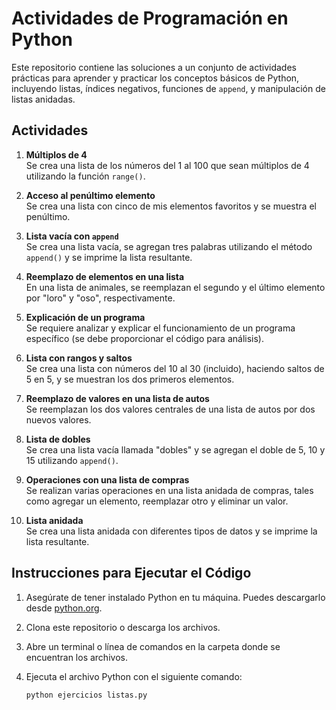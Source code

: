 # Actividades de Programación en Python

Este repositorio contiene las soluciones a un conjunto de actividades prácticas para aprender y practicar los conceptos básicos de Python, incluyendo listas, índices negativos, funciones de `append`, y manipulación de listas anidadas.

## Actividades

1. **Múltiplos de 4**  
   Se crea una lista de los números del 1 al 100 que sean múltiplos de 4 utilizando la función `range()`.

2. **Acceso al penúltimo elemento**  
   Se crea una lista con cinco de mis elementos favoritos y se muestra el penúltimo.

3. **Lista vacía con `append`**  
   Se crea una lista vacía, se agregan tres palabras utilizando el método `append()` y se imprime la lista resultante.

4. **Reemplazo de elementos en una lista**  
   En una lista de animales, se reemplazan el segundo y el último elemento por "loro" y "oso", respectivamente.

5. **Explicación de un programa**  
   Se requiere analizar y explicar el funcionamiento de un programa específico (se debe proporcionar el código para análisis).

6. **Lista con rangos y saltos**  
   Se crea una lista con números del 10 al 30 (incluido), haciendo saltos de 5 en 5, y se muestran los dos primeros elementos.

7. **Reemplazo de valores en una lista de autos**  
   Se reemplazan los dos valores centrales de una lista de autos por dos nuevos valores.

8. **Lista de dobles**  
   Se crea una lista vacía llamada "dobles" y se agregan el doble de 5, 10 y 15 utilizando `append()`.

9. **Operaciones con una lista de compras**  
   Se realizan varias operaciones en una lista anidada de compras, tales como agregar un elemento, reemplazar otro y eliminar un valor.

10. **Lista anidada**  
    Se crea una lista anidada con diferentes tipos de datos y se imprime la lista resultante.

## Instrucciones para Ejecutar el Código

1. Asegúrate de tener instalado Python en tu máquina. Puedes descargarlo desde [python.org](https://www.python.org/downloads/).

2. Clona este repositorio o descarga los archivos.

3. Abre un terminal o línea de comandos en la carpeta donde se encuentran los archivos.

4. Ejecuta el archivo Python con el siguiente comando:
   ```bash
   python ejercicios listas.py
